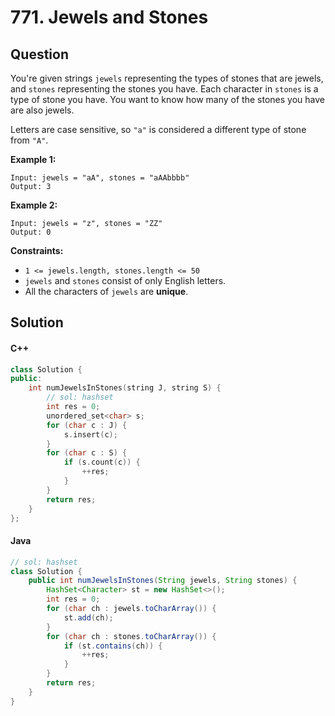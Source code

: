 # 771. Jewels and Stones

## Question

You're given strings `jewels` representing the types of stones that are jewels, and `stones` representing the stones you have. Each character in `stones` is a type of stone you have. You want to know how many of the stones you have are also jewels.

Letters are case sensitive, so `"a"` is considered a different type of stone from `"A"`.

**Example 1:**

```
Input: jewels = "aA", stones = "aAAbbbb"
Output: 3
```

**Example 2:**

```
Input: jewels = "z", stones = "ZZ"
Output: 0
```

**Constraints:**

* `1 <= jewels.length, stones.length <= 50`
* `jewels` and `stones` consist of only English letters.
* All the characters of `jewels` are **unique**.

## Solution

#### C++

```cpp
class Solution {
public:
    int numJewelsInStones(string J, string S) {
        // sol: hashset
        int res = 0;
        unordered_set<char> s;
        for (char c : J) {
            s.insert(c);
        }
        for (char c : S) {
            if (s.count(c)) {
                ++res;
            }
        }
        return res;
    }
};
```

#### Java

```java
// sol: hashset
class Solution {
    public int numJewelsInStones(String jewels, String stones) {
        HashSet<Character> st = new HashSet<>();
        int res = 0;
        for (char ch : jewels.toCharArray()) {
            st.add(ch);
        }
        for (char ch : stones.toCharArray()) {
            if (st.contains(ch)) {
                ++res;
            }
        }
        return res;
    }
}
```
